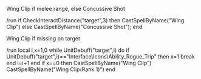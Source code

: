 Wing Clip if melee range, else Concussive Shot

/run if CheckInteractDistance("target",3) then CastSpellByName("Wing Clip") else CastSpellByName("Concussive Shot"); end

 

Wing Clip if missing on target

/run local i,x=1,0 while UnitDebuff("target",i) do if UnitDebuff("target",i)=="Interface\\Icons\\Ability_Rogue_Trip" then x=1 break end i=i+1 end if x==0 then CastSpellByName("Wing Clip") CastSpellByName("Wing Clip(Rank 1)") end
